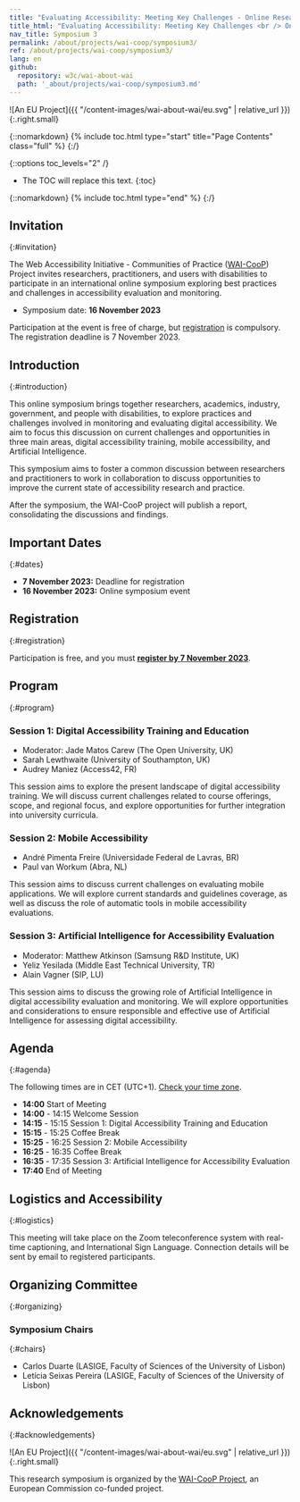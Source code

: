 ```yaml
---
title: "Evaluating Accessibility: Meeting Key Challenges - Online Research Symposium, 16 November 2023"
title_html: "Evaluating Accessibility: Meeting Key Challenges <br /> Online Research Symposium, 16 November 2023"
nav_title: Symposium 3
permalink: /about/projects/wai-coop/symposium3/
ref: /about/projects/wai-coop/symposium3/
lang: en
github:
  repository: w3c/wai-about-wai
  path: '_about/projects/wai-coop/symposium3.md'
---
```


![An EU Project]({{ "/content-images/wai-about-wai/eu.svg" | relative_url }}){:.right.small}

{::nomarkdown}
{% include toc.html type="start" title="Page Contents" class="full" %}
{:/}

{::options toc_levels="2" /}
-   The TOC will replace this text.
{:toc}


{::nomarkdown}
{% include toc.html type="end" %}
{:/}

## Invitation
{:#invitation}

The Web Accessibility Initiative - Communities of Practice ([WAI-CooP](https://www.w3.org/WAI/about/projects/wai-coop/)) Project invites researchers, practitioners, and users with disabilities to participate in an international online symposium exploring best practices and challenges in accessibility evaluation and monitoring.

- Symposium date: **16 November 2023**

Participation at the event is free of charge, but [registration]() is compulsory. The registration deadline is 7 November 2023. 

## Introduction
{:#introduction}

This online symposium brings together researchers, academics, industry, government, and people with disabilities, to explore practices and challenges involved in monitoring and evaluating digital accessibility. We aim to focus this discussion on current challenges and opportunities in three main areas, digital accessibility training, mobile accessibility, and Artificial Intelligence. 

This symposium aims to foster a common discussion between researchers and practitioners to work in collaboration to discuss opportunities to improve the current state of accessibility research and practice.

After the symposium, the WAI-CooP project will publish a report, consolidating the discussions and findings. 


## Important Dates
{:#dates}

-	**7 November 2023:** Deadline for registration
-	**16 November 2023:** Online symposium event

## Registration
{:#registration}

Participation is free, and you must **[register by 7 November 2023](https://www.w3.org/2002/09/wbs/1/WAI-CooP_symposium1/)**.


## Program
{:#program}

### Session 1: Digital Accessibility Training and Education
- Moderator: Jade Matos Carew (The Open University, UK)
- Sarah Lewthwaite (University of Southampton, UK)
- Audrey Maniez (Access42, FR)

This session aims to explore the present landscape of digital accessibility training. We will discuss current challenges related to course offerings, scope, and regional focus, and explore opportunities for further integration into university curricula. 

### Session 2: Mobile Accessibility
- André Pimenta Freire (Universidade Federal de Lavras, BR)
- Paul van Workum (Abra, NL)

This session aims to discuss current challenges on evaluating mobile applications. We will explore current standards and guidelines coverage, as well as discuss the role of automatic tools in mobile accessibility evaluations.

### Session 3: Artificial Intelligence for Accessibility Evaluation
- Moderator: Matthew Atkinson (Samsung R&D Institute, UK)
- Yeliz Yesilada (Middle East Technical University, TR)
- Alain Vagner (SIP, LU)

This session aims to discuss the growing role of Artificial Intelligence in digital accessibility evaluation and monitoring. We will explore opportunities and considerations to ensure responsible and effective use of Artificial Intelligence for assessing digital accessibility.



## Agenda
{:#agenda}

The following times are in CET (UTC+1). [Check your time zone](https://www.timeanddate.com/worldclock/fixedtime.html?msg=Shape+the+Future+Research+Symposium&iso=20211110T14&p1=195&ah=3).

- **14:00** Start of Meeting
- **14:00** - 14:15 Welcome Session
- **14:15** - 15:15 Session 1: Digital Accessibility Training and Education
- **15:15** - 15:25 Coffee Break
- **15:25** - 16:25 Session 2: Mobile Accessibility
- **16:25** - 16:35 Coffee Break
- **16:35** - 17:35 Session 3: Artificial Intelligence for Accessibility Evaluation
- **17:40** End of Meeting


## Logistics and Accessibility
{:#logistics}

This meeting will take place on the Zoom teleconference system with real-time captioning, and International Sign Language. Connection details will be sent by email to registered participants.



## Organizing Committee 
{:#organizing}

### Symposium Chairs
{:#chairs}

- Carlos Duarte (LASIGE, Faculty of Sciences of the University of Lisbon)
- Letícia Seixas Pereira (LASIGE, Faculty of Sciences of the University of Lisbon)


## Acknowledgements
{:#acknowledgements}

![An EU Project]({{ "/content-images/wai-about-wai/eu.svg" | relative_url }}){:.right.small}

This research symposium is organized by the [WAI-CooP Project](https://www.w3.org/WAI/about/projects/wai-coop/), an European Commission co-funded project. 